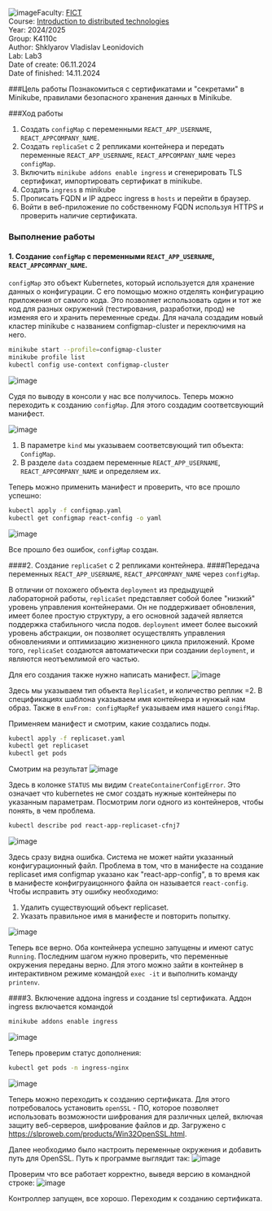 ![image](https://github.com/user-attachments/assets/7f1c2e0d-5b3b-483c-8483-ec557b4a547a)Faculty: [FICT](https://fict.itmo.ru)<br>
Course: [Introduction to distributed technologies](https://github.com/itmo-ict-faculty/introduction-to-distributed-technologies)<br>
Year: 2024/2025<br>
Group: K4110c<br>
Author: Shklyarov Vladislav Leonidovich<br>
Lab: Lab3<br>
Date of create: 06.11.2024<br>
Date of finished: 14.11.2024<br>

###Цель работы
Познакомиться с сертификатами и "секретами" в Minikube, правилами безопасного хранения данных в Minikube.

###Ход работы
1) Создать `configMap` с переменными `REACT_APP_USERNAME`, `REACT_APPCOMPANY_NAME`.
2) Создать `replicaSet` с 2 репликами контейнера и передать переменные `REACT_APP_USERNAME`, `REACT_APPCOMPANY_NAME` через `configMap`.
3) Включить `minikube addons enable ingress` и сгенерировать TLS сертификат, импортировать сертификат в minikube.
4) Создать `ingress` в minikube
5) Прописать FQDN и IP адресс ingress в `hosts` и перейти в браузер.
6) Войти в веб-приложение по собственному FQDN используя HTTPS и проверить наличие сертификата.

### Выполнение работы
#### 1. Создание `configMap` с переменными `REACT_APP_USERNAME`, `REACT_APPCOMPANY_NAME`.
`configMap` это объект Kubernetes, который используется для хранение данных о конфигурации. С его помощью можно отделять конфигурацию приложения от самого кода. Это позволяет использовать один и тот же код для разных окружений (тестирования, разработки, прод) не изменяя его и хранить переменные среды.
Для начала создадим новый кластер minikube с названием configmap-cluster и переключимя на него.
```bash
minikube start --profile=configmap-cluster
minikube profile list
kubectl config use-context configmap-cluster
```
![image](https://github.com/user-attachments/assets/729b7e75-cfdc-4834-87eb-6678b4db94fc)

Cудя по выводу в консоли у нас все получилось. Теперь можно переходить к созданию `configMap`.
Для этого создадим соответсвующий манифест.

![image](https://github.com/user-attachments/assets/e5b8ce00-92d4-4a9b-bc12-a2c646fc72b9)

1. В параметре `kind` мы указываем соответсвующий тип объекта: `ConfigMap`.
2. В разделе `data` создаем переменные `REACT_APP_USERNAME`, `REACT_APPCOMPANY_NAME` и определяем их.

Теперь можно применить манифест и проверить, что все прошло успешно:

```bash
kubectl apply -f configmap.yaml
kubectl get configmap react-config -o yaml

```

![image](https://github.com/user-attachments/assets/edc14d0f-3b86-4ade-b99a-c326d8571801)

Все прошло без ошибок, `configMap` создан.

####2. Создание `replicaSet` с 2 репликами контейнера.
####Передача переменных `REACT_APP_USERNAME`, `REACT_APPCOMPANY_NAME` через `configMap`.

В отличии от похожего объекта `deployment` из предыдущей лабораторной работы, `replicaSet` представляет собой более "низкий" уровень управления контейнерами. Он не поддерживает обновления, имеет более простую структуру, а его основной задачей является поддержка стабильного числа подов. `deployment` имеет более высокий уровень абстракции, он позволяет осуществлять управления обновлениями и оптимизацию жизненного цикла приложений. Кроме того, `replicaSet` создаются автоматически при создании `deployment`, и являются неотъемлимой его частью.

Для его создания также нужно написать манифест.
![image](https://github.com/user-attachments/assets/8c77b10f-2bf3-4e04-921c-511e05ab9d50)

Здесь мы указываем тип объекта `ReplicaSet`, и количество реплик =2. В спецификациях шаблона указываем имя контейнера и нунжый нам образ. Также в `envFrom: configMapRef` указываем имя нашего `congifMap`.

Применяем манифест и смотрим, какие создались поды.

```bash
kubectl apply -f replicaset.yaml
kubectl get replicaset
kubectl get pods
```

Смотрим на результат
![image](https://github.com/user-attachments/assets/e95e72df-ec95-447a-adbd-07553b5cc40b)

Здесь в колонке `STATUS` мы видим `CreateContainerConfigError`. Это означает что kubernetes не смог создать нужные контейнеры по указанным параметрам. Посмотрим логи одного из контейнеров, чтобы понять, в чем проблема.
```bash
kubectl describe pod react-app-replicaset-cfnj7
``` 
![image](https://github.com/user-attachments/assets/bc7e8ec9-8baf-4dba-b9e9-f4ca625e68ba)

Здесь сразу видна ошибка. Система не может найти указанный конфигурационный файл. Проблема в том, что в манифесте на создание replicaset имя configmap указано как "react-app-config", в то время как в манифесте конфигруаицонного файла он называется `react-config`. Чтобы исправить эту ошибку необходимо:
1. Удалить существующий объект replicaset.
2. Указать правильное имя в манифесте и повторить попытку.

![image](https://github.com/user-attachments/assets/4c0bc9cc-c0c6-4168-a0ce-38a06fcf01e0)

Теперь все верно. Оба контейнера успешно запущены и имеют сатус `Running`.
Последним шагом нужно проверить, что переменные окружения переданы верно. Для этого можно зайти в контейнер в интерактивном режиме командой `exec -it` и выполнить команду `printenv`.


####3. Включение аддона ingress и создание tsl сертификата.
Аддон ingress включается командой
```bash
minikube addons enable ingress
```
![image](https://github.com/user-attachments/assets/4c181d9c-b02f-4f6f-ba0d-80fd8549adea)

Теперь проверим статус дополнения:
```bash
kubectl get pods -n ingress-nginx
```
![image](https://github.com/user-attachments/assets/2b6f1e9e-cd6d-4986-b1c9-efa8df94b160)

Теперь можно переходить к созданию сертификата. Для этого потребовалось установить `openSSL` - ПО, которое позволяет использовать возможности шифрования для различных целей, включая защиту веб-серверов, шифрование файлов и др. Загружено с https://slproweb.com/products/Win32OpenSSL.html.

Далее необходимо было настроить переменные окружения и добавить путь для OpenSSL. Путь к программе выглядит так:
![image](https://github.com/user-attachments/assets/3c690b97-f185-4f6e-acc9-3853a9c04eab)

Проверим что все работает корректно, выведя версию в командной строке:
![image](https://github.com/user-attachments/assets/3b939c7d-f971-40ab-830c-09d7473a889c)



Контроллер запущен, все хорошо. Переходим к созданию сертификата.
